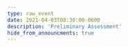 ```yaml
---
type: raw_event
date: 2021-04-03T08:30:00-0600
description: 'Preliminary Assessment'
hide_from_announcments: true
---
```


